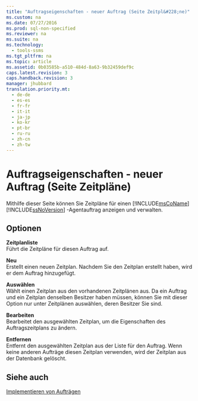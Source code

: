 ```yaml
---
title: "Auftragseigenschaften - neuer Auftrag (Seite Zeitpl&#228;ne)"
ms.custom: na
ms.date: 07/27/2016
ms.prod: sql-non-specified
ms.reviewer: na
ms.suite: na
ms.technology: 
  - tools-ssms
ms.tgt_pltfrm: na
ms.topic: article
ms.assetid: 0b03585b-a510-484d-8a63-9b32459def9c
caps.latest.revision: 3
caps.handback.revision: 3
manager: jhubbard
translation.priority.mt: 
  - de-de
  - es-es
  - fr-fr
  - it-it
  - ja-jp
  - ko-kr
  - pt-br
  - ru-ru
  - zh-cn
  - zh-tw
---
```

# Auftragseigenschaften - neuer Auftrag (Seite Zeitpl&#228;ne)
Mithilfe dieser Seite können Sie Zeitpläne für einen [!INCLUDE[msCoName](../content/includes/msCoName_md.md)] [!INCLUDE[ssNoVersion](../content/includes/ssNoVersion_md.md)] -Agentauftrag anzeigen und verwalten.  
  
## Optionen  
**Zeitplanliste**  
Führt die Zeitpläne für diesen Auftrag auf.  
  
**Neu**  
Erstellt einen neuen Zeitplan. Nachdem Sie den Zeitplan erstellt haben, wird er dem Auftrag hinzugefügt.  
  
**Auswählen**  
Wählt einen Zeitplan aus den vorhandenen Zeitplänen aus. Da ein Auftrag und ein Zeitplan denselben Besitzer haben müssen, können Sie mit dieser Option nur unter Zeitplänen auswählen, deren Besitzer Sie sind.  
  
**Bearbeiten**  
Bearbeitet den ausgewählten Zeitplan, um die Eigenschaften des Auftragszeitplans zu ändern.  
  
**Entfernen**  
Entfernt den ausgewählten Zeitplan aus der Liste für den Auftrag. Wenn keine anderen Aufträge diesen Zeitplan verwenden, wird der Zeitplan aus der Datenbank gelöscht.  
  
## Siehe auch  
[Implementieren von Aufträgen](../content/Implement-Jobs.md)  
  
